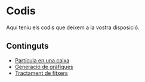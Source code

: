 # **Codis**

Aquí teniu els codis que deixem a la vostra disposició.

## Continguts
- [Partícula en una caixa](part_caixa.md)
- [Generació de gràfiques](grafiques.md)
- [Tractament de fitxers](fitxers.md)
